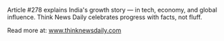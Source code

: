 Article #278 explains India's growth story — in tech, economy, and global influence. Think News Daily celebrates progress with facts, not fluff.

Read more at: www.thinknewsdaily.com
